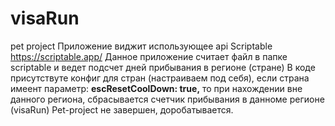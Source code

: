 # visaRun 
pet project
Приложение виджит использующее api Scriptable https://scriptable.app/
Данное приложение считает файл в папке scriptable и ведет подсчет дней прибывания в регионе (стране)
В коде присутствуте конфиг для стран (настраиваем под себя), если страна  имеент параметр:
 **escResetCoolDown: true,** то при нахождении вне данного региона, сбрасывается счетчик прибывания в данноме регионе (visaRun)
Pet-project не завершен, доробатывается. 
